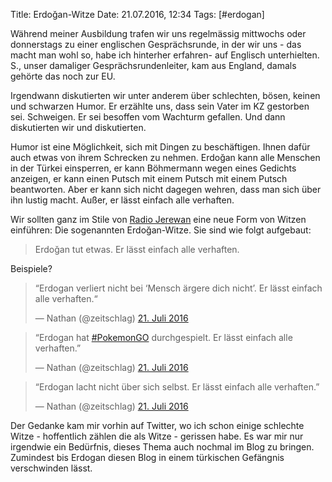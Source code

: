 Title: Erdoğan-Witze
Date: 21.07.2016, 12:34
Tags: [#erdogan]

Während meiner Ausbildung trafen wir uns regelmässig mittwochs oder donnerstags zu einer englischen Gesprächsrunde, in der wir uns - das macht man wohl so, habe ich hinterher erfahren- auf Englisch unterhielten. S., unser damaliger Gesprächsrundenleiter, kam aus England, damals gehörte das noch zur EU.

Irgendwann diskutierten wir unter anderem über schlechten, bösen, keinen und schwarzen Humor. Er erzählte uns, dass sein Vater im KZ gestorben sei. Schweigen. Er sei besoffen vom Wachturm gefallen. Und dann diskutierten wir und diskutierten.

Humor ist eine Möglichkeit, sich mit Dingen zu beschäftigen. Ihnen dafür auch etwas von ihrem Schrecken zu nehmen. Erdoğan kann alle Menschen in der Türkei einsperren, er kann Böhmermann wegen eines Gedichts anzeigen, er kann einen Putsch mit einem Putsch mit einem Putsch beantworten. Aber er kann sich nicht dagegen wehren, dass man sich über ihn lustig macht. Außer, er lässt einfach alle verhaften.

Wir sollten ganz im Stile von [Radio Jerewan](https://de.wikipedia.org/wiki/Radio_Jerewan) eine neue Form von Witzen einführen: Die sogenannten Erdoğan-Witze. Sie sind wie folgt aufgebaut:

<blockquote>Erdoğan tut etwas. Er lässt einfach alle verhaften.</blockquote>

Beispiele?

<blockquote class="twitter-tweet" data-lang="de"><p lang="de" dir="ltr">“Erdogan verliert nicht bei ‘Mensch ärgere dich nicht’. Er lässt einfach alle verhaften.“</p>&mdash; Nathan (@zeitschlag) <a href="https://twitter.com/zeitschlag/status/756069978747576320">21. Juli 2016</a></blockquote>

<blockquote class="twitter-tweet" data-lang="de"><p lang="de" dir="ltr">“Erdogan hat <a href="https://twitter.com/hashtag/PokemonGO?src=hash">#PokemonGO</a> durchgespielt. Er lässt einfach alle verhaften.”</p>&mdash; Nathan (@zeitschlag) <a href="https://twitter.com/zeitschlag/status/756069274502987776">21. Juli 2016</a></blockquote>

<blockquote class="twitter-tweet" data-lang="de"><p lang="de" dir="ltr">“Erdogan lacht nicht über sich selbst. Er lässt einfach alle verhaften.”</p>&mdash; Nathan (@zeitschlag) <a href="https://twitter.com/zeitschlag/status/756069067161739264">21. Juli 2016</a></blockquote> <script async src="//platform.twitter.com/widgets.js" charset="utf-8"></script>

Der Gedanke kam mir vorhin auf Twitter, wo ich schon einige schlechte Witze - hoffentlich zählen die als Witze - gerissen habe. Es war mir nur irgendwie ein Bedürfnis, dieses Thema auch nochmal im Blog zu bringen. Zumindest bis Erdogan diesen Blog in einem türkischen Gefängnis verschwinden lässt.